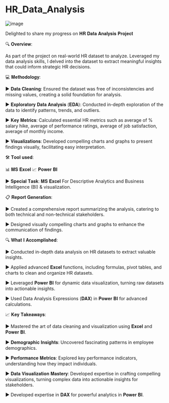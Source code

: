 # HR_Data_Analysis


![image](https://github.com/user-attachments/assets/eb2b6779-9ace-4592-9243-d57d04068511)


Delighted to share my progress on 𝐇𝐑 𝐃𝐚𝐭𝐚 𝐀𝐧𝐚𝐥𝐲𝐬𝐢𝐬 𝐏𝐫𝐨𝐣𝐞𝐜𝐭


🔍 𝐎𝐯𝐞𝐫𝐯𝐢𝐞𝐰:

As part of the project on real-world HR dataset to analyze. Leveraged my data analysis skills, I delved into the dataset to extract meaningful insights that could inform strategic HR decisions.



💻 𝐌𝐞𝐭𝐡𝐨𝐝𝐨𝐥𝐨𝐠𝐲:

▶ 𝐃𝐚𝐭𝐚 𝐂𝐥𝐞𝐚𝐧𝐢𝐧𝐠: Ensured the dataset was free of inconsistencies and missing values, creating a solid foundation for analysis.

▶ 𝐄𝐱𝐩𝐥𝐨𝐫𝐚𝐭𝐨𝐫𝐲 𝐃𝐚𝐭𝐚 𝐀𝐧𝐚𝐥𝐲𝐬𝐢𝐬 (𝐄𝐃𝐀): Conducted in-depth exploration of the data to identify patterns, trends, and outliers.

▶ 𝐊𝐞𝐲 𝐌𝐞𝐭𝐫𝐢𝐜𝐬: Calculated essential HR metrics such as average of % salary hike, average of performance ratings, average of job satisfaction, average of monthly income.

▶ 𝐕𝐢𝐬𝐮𝐚𝐥𝐢𝐳𝐚𝐭𝐢𝐨𝐧𝐬: Developed compelling charts and graphs to present findings visually, facilitating easy interpretation.



🛠 𝐓𝐨𝐨𝐥 𝐮𝐬𝐞𝐝:

📊 𝐌𝐒 𝐄𝐱𝐜𝐞𝐥
📈 𝐏𝐨𝐰𝐞𝐫 𝐁𝐈


▶ 𝐒𝐩𝐞𝐜𝐢𝐚𝐥 𝐓𝐚𝐬𝐤: 𝐌𝐒 𝐄𝐱𝐜𝐞𝐥 For Descriptive Analytics and Business Intelligence (BI) & visualization.



📋 𝐑𝐞𝐩𝐨𝐫𝐭 𝐆𝐞𝐧𝐞𝐫𝐚𝐭𝐢𝐨𝐧:

▶ Created a comprehensive report summarizing the analysis, catering to both technical and non-technical stakeholders.

▶ Designed visually compelling charts and graphs to enhance the communication of findings.



🔍 𝐖𝐡𝐚𝐭 𝐈 𝐀𝐜𝐜𝐨𝐦𝐩𝐥𝐢𝐬𝐡𝐞𝐝:

▶ Conducted in-depth data analysis on HR datasets to extract valuable insights.

▶ Applied advanced 𝐄𝐱𝐜𝐞𝐥 functions, including formulas, pivot tables, and charts to clean and organize HR datasets. 

▶ Leveraged 𝐏𝐨𝐰𝐞𝐫 𝐁𝐈 for dynamic data visualization, turning raw datasets into actionable insights. 

▶ Used Data Analysis Expressions (𝐃𝐀𝐗) in 𝐏𝐨𝐰𝐞𝐫 𝐁𝐈 for advanced calculations.



📈 𝐊𝐞𝐲 𝐓𝐚𝐤𝐞𝐚𝐰𝐚𝐲𝐬:

▶ Mastered the art of data cleaning and visualization using 𝐄𝐱𝐜𝐞𝐥 and 𝐏𝐨𝐰𝐞𝐫 𝐁𝐈.

▶ 𝐃𝐞𝐦𝐨𝐠𝐫𝐚𝐩𝐡𝐢𝐜 𝐈𝐧𝐬𝐢𝐠𝐡𝐭𝐬: Uncovered fascinating patterns in employee demographics.

▶ 𝐏𝐞𝐫𝐟𝐨𝐫𝐦𝐚𝐧𝐜𝐞 𝐌𝐞𝐭𝐫𝐢𝐜𝐬: Explored key performance indicators, understanding how they impact individuals.

▶ 𝐃𝐚𝐭𝐚 𝐕𝐢𝐬𝐮𝐚𝐥𝐢𝐳𝐚𝐭𝐢𝐨𝐧 𝐌𝐚𝐬𝐭𝐞𝐫𝐲: Developed expertise in crafting compelling visualizations, turning complex data into actionable insights for stakeholders.

▶ Developed expertise in 𝐃𝐀𝐗 for powerful analytics in 𝐏𝐨𝐰𝐞𝐫 𝐁𝐈.
